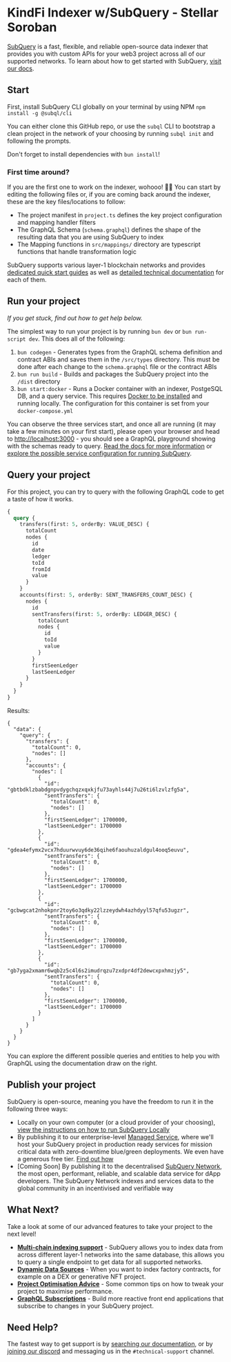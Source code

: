 # KindFi Indexer w/SubQuery - Stellar Soroban

[SubQuery](https://subquery.network) is a fast, flexible, and reliable open-source data indexer that provides you with custom APIs for your web3 project across all of our supported networks. To learn about how to get started with SubQuery, [visit our docs](https://academy.subquery.network).

## Start

First, install SubQuery CLI globally on your terminal by using NPM `npm install -g @subql/cli`

You can either clone this GitHub repo, or use the `subql` CLI to bootstrap a clean project in the network of your choosing by running `subql init` and following the prompts.

Don't forget to install dependencies with `bun install`!

### First time around?

If you are the first one to work on the indexer, wohooo! 🚀🎉 You can start by editing the following files or, if you are coming back around the indexer, these are the key files/locations to follow:

- The project manifest in `project.ts` defines the key project configuration and mapping handler filters
- The GraphQL Schema (`schema.graphql`) defines the shape of the resulting data that you are using SubQuery to index
- The Mapping functions in `src/mappings/` directory are typescript functions that handle transformation logic

SubQuery supports various layer-1 blockchain networks and provides [dedicated quick start guides](https://academy.subquery.network/quickstart/quickstart.html) as well as [detailed technical documentation](https://academy.subquery.network/build/introduction.html) for each of them.

## Run your project

_If you get stuck, find out how to get help below._

The simplest way to run your project is by running `bun dev` or `bun run-script dev`. This does all of the following:

1. `bun codegen` - Generates types from the GraphQL schema definition and contract ABIs and saves them in the `/src/types` directory. This must be done after each change to the `schema.graphql` file or the contract ABIs
2. `bun run build` - Builds and packages the SubQuery project into the `/dist` directory
3. `bun start:docker` - Runs a Docker container with an indexer, PostgeSQL DB, and a query service. This requires [Docker to be installed](https://docs.docker.com/engine/install) and running locally. The configuration for this container is set from your `docker-compose.yml`

You can observe the three services start, and once all are running (it may take a few minutes on your first start), please open your browser and head to [http://localhost:3000](http://localhost:3000) - you should see a GraphQL playground showing with the schemas ready to query. [Read the docs for more information](https://academy.subquery.network/run_publish/run.html) or [explore the possible service configuration for running SubQuery](https://academy.subquery.network/run_publish/references.html).

## Query your project

For this project, you can try to query with the following GraphQL code to get a taste of how it works.

```graphql
{
  query {
    transfers(first: 5, orderBy: VALUE_DESC) {
      totalCount
      nodes {
        id
        date
        ledger
        toId
        fromId
        value
      }
    }
    accounts(first: 5, orderBy: SENT_TRANSFERS_COUNT_DESC) {
      nodes {
        id
        sentTransfers(first: 5, orderBy: LEDGER_DESC) {
          totalCount
          nodes {
            id
            toId
            value
          }
        }
        firstSeenLedger
        lastSeenLedger
      }
    }
  }
}
```

Results:

```
{
  "data": {
    "query": {
      "transfers": {
        "totalCount": 0,
        "nodes": []
      },
      "accounts": {
        "nodes": [
          {
            "id": "gbtbdklzbabdgnpvdygchqzxqxkjfu73ayhls44j7u26ti6lzvlzfg5a",
            "sentTransfers": {
              "totalCount": 0,
              "nodes": []
            },
            "firstSeenLedger": 1700000,
            "lastSeenLedger": 1700000
          },
          {
            "id": "gdea4efymx2vcx7hduurwvuy6de36qihe6faouhuzaldgul4ooq5euvu",
            "sentTransfers": {
              "totalCount": 0,
              "nodes": []
            },
            "firstSeenLedger": 1700000,
            "lastSeenLedger": 1700000
          },
          {
            "id": "gcbwgcat2nhokpnr2toy6o3qdky22lzzeydwh4azhdyyl57qfu53ugzr",
            "sentTransfers": {
              "totalCount": 0,
              "nodes": []
            },
            "firstSeenLedger": 1700000,
            "lastSeenLedger": 1700000
          },
          {
            "id": "gb7yga2xmamr6wqb2z5c4l6s2imudrqzu7zxdpr4df2dewcxpxhmzjy5",
            "sentTransfers": {
              "totalCount": 0,
              "nodes": []
            },
            "firstSeenLedger": 1700000,
            "lastSeenLedger": 1700000
          }
        ]
      }
    }
  }
}
```

You can explore the different possible queries and entities to help you with GraphQL using the documentation draw on the right.

## Publish your project

SubQuery is open-source, meaning you have the freedom to run it in the following three ways:

- Locally on your own computer (or a cloud provider of your choosing), [view the instructions on how to run SubQuery Locally](https://academy.subquery.network/run_publish/run.html)
- By publishing it to our enterprise-level [Managed Service](https://managedservice.subquery.network), where we'll host your SubQuery project in production ready services for mission critical data with zero-downtime blue/green deployments. We even have a generous free tier. [Find out how](https://academy.subquery.network/run_publish/publish.html)
- [Coming Soon] By publishing it to the decentralised [SubQuery Network](https://subquery.network/network), the most open, performant, reliable, and scalable data service for dApp developers. The SubQuery Network indexes and services data to the global community in an incentivised and verifiable way

## What Next?

Take a look at some of our advanced features to take your project to the next level!

- [**Multi-chain indexing support**](https://academy.subquery.network/build/multi-chain.html) - SubQuery allows you to index data from across different layer-1 networks into the same database, this allows you to query a single endpoint to get data for all supported networks.
- [**Dynamic Data Sources**](https://academy.subquery.network/build/dynamicdatasources.html) - When you want to index factory contracts, for example on a DEX or generative NFT project.
- [**Project Optimisation Advice**](https://academy.subquery.network/build/optimisation.html) - Some common tips on how to tweak your project to maximise performance.
- [**GraphQL Subscriptions**](https://academy.subquery.network/run_publish/subscription.html) - Build more reactive front end applications that subscribe to changes in your SubQuery project.

## Need Help?

The fastest way to get support is by [searching our documentation](https://academy.subquery.network), or by [joining our discord](https://discord.com/invite/subquery) and messaging us in the `#technical-support` channel.

```bash

```
